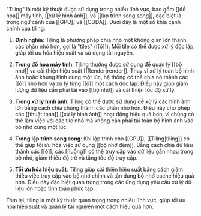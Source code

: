 "Tiling" là một kỹ thuật được sử dụng trong nhiều lĩnh vực, bao gồm [[đồ họa]] máy tính, [[xử lý hình ảnh]], và [[lập trình song song]], đặc biệt là trong ngữ cảnh của [[GPU]] và [[CUDA]]. Dưới đây là một số khía cạnh chính của tiling:

1. **Định nghĩa**: Tiling là phương pháp chia nhỏ một không gian lớn thành các phần nhỏ hơn, gọi là "tiles" ([[ô]]). Mỗi tile có thể được xử lý độc lập, giúp tối ưu hóa hiệu suất và sử dụng tài nguyên.
    
2. **Trong đồ họa máy tính**: Tiling thường được sử dụng để quản lý [[bộ nhớ]] và cải thiện hiệu suất [[Render|render]]. Thay vì xử lý toàn bộ hình ảnh hoặc khung hình cùng một lúc, hệ thống có thể chia nó thành các [[ô]] nhỏ hơn và xử lý từng [[ô]] một cách độc lập. Điều này giúp giảm lượng dữ liệu cần phải tải vào [[bộ nhớ]] và cải thiện tốc độ xử lý.
    
3. **Trong xử lý hình ảnh**: Tiling có thể được sử dụng để xử lý các hình ảnh lớn bằng cách chia chúng thành các phần nhỏ hơn. Điều này cho phép các [[thuật toán]] [[xử lý hình ảnh]] hoạt động hiệu quả hơn, vì chúng có thể làm việc với các tile nhỏ mà không cần phải tải toàn bộ hình ảnh vào bộ nhớ cùng một lúc.
    
4. **Trong lập trình song song**: Khi lập trình cho [[GPU]], [[Tiling|tiling]] có thể giúp tối ưu hóa việc sử dụng [[bộ nhớ đệm]]. Bằng cách chia dữ liệu thành các [[ô]], các [[luồng]] có thể truy cập vào dữ liệu gần nhau trong bộ nhớ, giảm thiểu độ trễ và tăng tốc độ truy cập.
    
5. **Tối ưu hóa hiệu suất**: Tiling giúp cải thiện hiệu suất bằng cách giảm thiểu việc truy cập vào bộ nhớ chính và tận dụng bộ nhớ cache hiệu quả hơn. Điều này đặc biệt quan trọng trong các ứng dụng yêu cầu xử lý dữ liệu lớn hoặc tính toán phức tạp.
    

Tóm lại, tiling là một kỹ thuật quan trọng trong nhiều lĩnh vực, giúp tối ưu hóa hiệu suất và quản lý tài nguyên một cách hiệu quả hơn.
